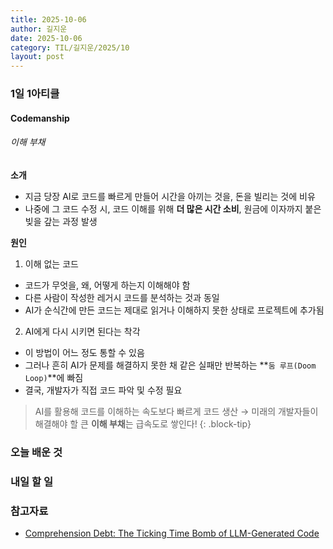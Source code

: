 ```yaml
---
title: 2025-10-06
author: 길지운
date: 2025-10-06
category: TIL/길지운/2025/10
layout: post
---
```


### 1일 1아티클
#### Codemanship
###### 이해 부채
**소개**
- 지금 당장 AI로 코드를 빠르게 만들어 시간을 아끼는 것을, 돈을 빌리는 것에 비유
- 나중에 그 코드 수정 시, 코드 이해를 위해 **더 많은 시간 소비**, 원금에 이자까지 붙은 빚을 갚는 과정 발생
  
**원인**
1. 이해 없는 코드
  - 코드가 무엇을, 왜, 어떻게 하는지 이해해야 함
  - 다른 사람이 작성한 레거시 코드를 분석하는 것과 동일
  - AI가 순식간에 만든 코드는 제대로 읽거나 이해하지 못한 상태로 프로젝트에 추가됨
2. AI에게 다시 시키면 된다는 착각
  - 이 방법이 어느 정도 통할 수 있음
  - 그러나 흔히 AI가 문제를 해결하지 못한 채 같은 실패만 반복하는 **`둠 루프(Doom Loop)`**에 빠짐
  - 결국, 개발자가 직접 코드 파악 및 수정 필요
  
> AI를 활용해 코드를 이해하는 속도보다 빠르게 코드 생산 → 미래의 개발자들이 해결해야 할 큰 **이해 부채**는 급속도로 쌓인다!
{: .block-tip}
  
### 오늘 배운 것
  
### 내일 할 일
  
### 참고자료
- [Comprehension Debt: The Ticking Time Bomb of LLM-Generated Code](https://codemanship.wordpress.com/2025/09/30/comprehension-debt-the-ticking-time-bomb-of-llm-generated-code/)